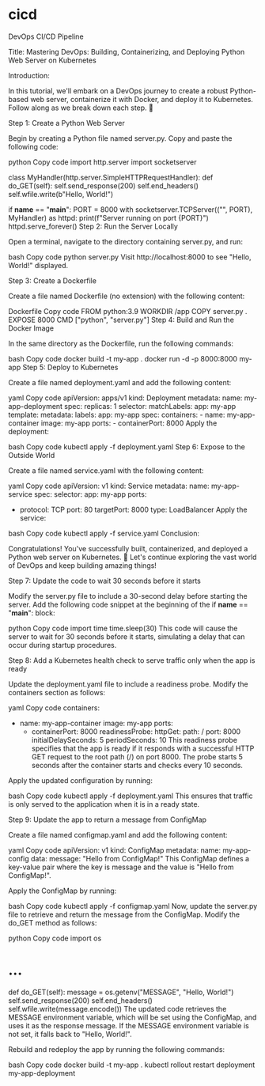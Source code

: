# cicd
DevOps CI/CD Pipeline

Title: Mastering DevOps: Building, Containerizing, and Deploying Python Web Server on Kubernetes

Introduction:

In this tutorial, we'll embark on a DevOps journey to create a robust Python-based web server, containerize it with Docker, and deploy it to Kubernetes. Follow along as we break down each step. 🚀

Step 1: Create a Python Web Server

Begin by creating a Python file named server.py. Copy and paste the following code:

python
Copy code
import http.server
import socketserver

class MyHandler(http.server.SimpleHTTPRequestHandler):
    def do_GET(self):
        self.send_response(200)
        self.end_headers()
        self.wfile.write(b"Hello, World!")

if __name__ == "__main__":
    PORT = 8000
    with socketserver.TCPServer(("", PORT), MyHandler) as httpd:
        print(f"Server running on port {PORT}")
        httpd.serve_forever()
Step 2: Run the Server Locally

Open a terminal, navigate to the directory containing server.py, and run:

bash
Copy code
python server.py
Visit http://localhost:8000 to see "Hello, World!" displayed.

Step 3: Create a Dockerfile

Create a file named Dockerfile (no extension) with the following content:

Dockerfile
Copy code
FROM python:3.9
WORKDIR /app
COPY server.py .
EXPOSE 8000
CMD ["python", "server.py"]
Step 4: Build and Run the Docker Image

In the same directory as the Dockerfile, run the following commands:

bash
Copy code
docker build -t my-app .
docker run -d -p 8000:8000 my-app
Step 5: Deploy to Kubernetes

Create a file named deployment.yaml and add the following content:

yaml
Copy code
apiVersion: apps/v1
kind: Deployment
metadata:
  name: my-app-deployment
spec:
  replicas: 1
  selector:
    matchLabels:
      app: my-app
  template:
    metadata:
      labels:
        app: my-app
    spec:
      containers:
      - name: my-app-container
        image: my-app
        ports:
        - containerPort: 8000
Apply the deployment:

bash
Copy code
kubectl apply -f deployment.yaml
Step 6: Expose to the Outside World

Create a file named service.yaml with the following content:

yaml
Copy code
apiVersion: v1
kind: Service
metadata:
  name: my-app-service
spec:
  selector:
    app: my-app
  ports:
  - protocol: TCP
    port: 80
    targetPort: 8000
  type: LoadBalancer
Apply the service:

bash
Copy code
kubectl apply -f service.yaml
Conclusion:

Congratulations! You've successfully built, containerized, and deployed a Python web server on Kubernetes. 🎉 Let's continue exploring the vast world of DevOps and keep building amazing things!

Step 7: Update the code to wait 30 seconds before it starts

Modify the server.py file to include a 30-second delay before starting the server. Add the following code snippet at the beginning of the if __name__ == "__main__": block:

python
Copy code
import time
time.sleep(30)
This code will cause the server to wait for 30 seconds before it starts, simulating a delay that can occur during startup procedures.

Step 8: Add a Kubernetes health check to serve traffic only when the app is ready

Update the deployment.yaml file to include a readiness probe. Modify the containers section as follows:

yaml
Copy code
containers:
- name: my-app-container
  image: my-app
  ports:
  - containerPort: 8000
  readinessProbe:
    httpGet:
      path: /
      port: 8000
    initialDelaySeconds: 5
    periodSeconds: 10
This readiness probe specifies that the app is ready if it responds with a successful HTTP GET request to the root path (/) on port 8000. The probe starts 5 seconds after the container starts and checks every 10 seconds.

Apply the updated configuration by running:

bash
Copy code
kubectl apply -f deployment.yaml
This ensures that traffic is only served to the application when it is in a ready state.

Step 9: Update the app to return a message from ConfigMap

Create a file named configmap.yaml and add the following content:

yaml
Copy code
apiVersion: v1
kind: ConfigMap
metadata:
  name: my-app-config
data:
  message: "Hello from ConfigMap!"
This ConfigMap defines a key-value pair where the key is message and the value is "Hello from ConfigMap!".

Apply the ConfigMap by running:

bash
Copy code
kubectl apply -f configmap.yaml
Now, update the server.py file to retrieve and return the message from the ConfigMap. Modify the do_GET method as follows:

python
Copy code
import os

# ...

def do_GET(self):
    message = os.getenv("MESSAGE", "Hello, World!")
    self.send_response(200)
    self.end_headers()
    self.wfile.write(message.encode())
The updated code retrieves the MESSAGE environment variable, which will be set using the ConfigMap, and uses it as the response message. If the MESSAGE environment variable is not set, it falls back to "Hello, World!".

Rebuild and redeploy the app by running the following commands:

bash
Copy code
docker build -t my-app .
kubectl rollout restart deployment my-app-deployment
